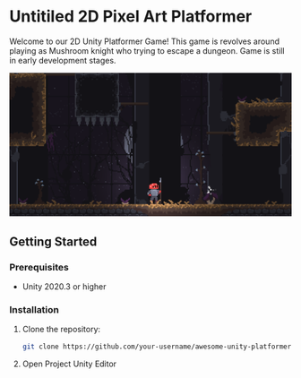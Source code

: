 # Untitiled 2D Pixel Art Platformer

Welcome to our 2D Unity Platformer Game! This game is revolves around playing as Mushroom knight who trying to escape a dungeon. Game is still in early development stages.

![Gameplay Screenshot](/PLATFORMER1/Screenshots/gameplay.png)


## Getting Started

### Prerequisites

- Unity 2020.3 or higher

### Installation

1. Clone the repository:

   ```bash
   git clone https://github.com/your-username/awesome-unity-platformer.git
   
2. Open Project Unity Editor
